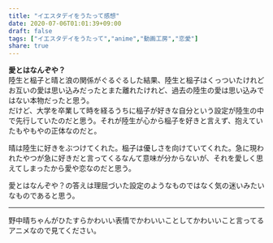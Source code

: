 ```yaml
---
title: "イエスタデイをうたって感想"
date: 2020-07-06T01:01:39+09:00
draft: false
tags: ["イエスタデイをうたって","anime","動画工房","恋愛"]
share: true
---
```

**愛とはなんぞや？**  
陸生と榀子と晴と浪の関係がぐるぐるした結果、陸生と榀子はくっついたけれどお互いの愛は思い込みだったとまた離れたけれど、過去の陸生の愛は思い込みではない本物だったと思う。  
だけど、大学を卒業して時を経るうちに榀子が好きな自分という設定が陸生の中で先行していたのだと思う。それが陸生が心から榀子を好きと言えず、抱えていたもやもやの正体なのだと。  

晴は陸生に好きをぶつけてくれた。榀子は優しさを向けていてくれた。急に現われたやつが急に好きだと言ってくるなんて意味が分からないが、それを愛しく思えてしまったから愛や恋なのだと思う。

愛とはなんぞや？の答えは理屈づいた設定のようなものではなく気の迷いみたいなものであると思う。
***
野中晴ちゃんがひたすらかわいい表情でかわいいことしてかわいいこと言ってるアニメなので見てください。<br><br>